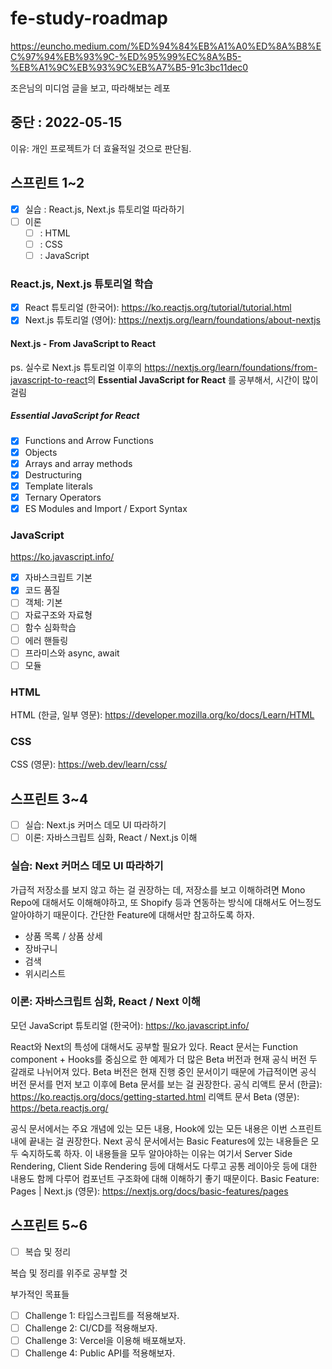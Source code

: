 # fe-study-roadmap

https://euncho.medium.com/%ED%94%84%EB%A1%A0%ED%8A%B8%EC%97%94%EB%93%9C-%ED%95%99%EC%8A%B5-%EB%A1%9C%EB%93%9C%EB%A7%B5-91c3bc11dec0

조은님의 미디엄 글을 보고, 따라해보는 레포

## 중단 : 2022-05-15

이유: 개인 프로젝트가 더 효율적일 것으로 판단됨. 

## 스프린트 1~2
  
* [x] 실습 : React.js, Next.js 튜토리얼 따라하기 
* [ ] 이론
  * [ ]  : HTML
  * [ ]  : CSS
  * [ ]  : JavaScript

### React.js, Next.js 튜토리얼 학습

* [x] React 튜토리얼 (한국어): <https://ko.reactjs.org/tutorial/tutorial.html>
* [x] Next.js 튜토리얼 (영어): <https://nextjs.org/learn/foundations/about-nextjs>

#### Next.js - From JavaScript to React

ps. 실수로 Next.js 튜토리얼 이후의 <https://nextjs.org/learn/foundations/from-javascript-to-react>의 **Essential JavaScript for React**
를 공부해서, 시간이 많이 걸림

##### Essential JavaScript for React

* [x] Functions and Arrow Functions
* [x] Objects
* [x] Arrays and array methods
* [x] Destructuring
* [x] Template literals
* [x] Ternary Operators
* [x] ES Modules and Import / Export Syntax

### JavaScript

<https://ko.javascript.info/>

* [x] 자바스크립트 기본
* [x] 코드 품질
* [ ] 객체: 기본
* [ ] 자료구조와 자료형
* [ ] 함수 심화학습
* [ ] 에러 핸들링
* [ ] 프라미스와 async, await
* [ ] 모듈

### HTML

HTML (한글, 일부 영문): <https://developer.mozilla.org/ko/docs/Learn/HTML>

### CSS

CSS (영문): <https://web.dev/learn/css/>

## 스프린트 3~4

* [ ] 실습: Next.js 커머스 데모 UI 따라하기
* [ ] 이론: 자바스크립트 심화, React / Next.js 이해

### 실습: Next 커머스 데모 UI 따라하기

가급적 저장소를 보지 않고 하는 걸 권장하는 데, 저장소를 보고 이해하려면 Mono Repo에 대해서도 이해해야하고, 또 Shopify 등과 연동하는 방식에 대해서도 어느정도 알아야하기 때문이다. 간단한 Feature에 대해서만 참고하도록 하자.

* 상품 목록 / 상품 상세
* 장바구니
* 검색
* 위시리스트

### 이론: 자바스크립트 심화, React / Next 이해

모던 JavaScript 튜토리얼 (한국어): <https://ko.javascript.info/>

React와 Next의 특성에 대해서도 공부할 필요가 있다. React 문서는 Function component + Hooks를 중심으로 한 예제가 더 많은 Beta 버전과 현재 공식 버전 두 갈래로 나뉘어져 있다. Beta 버전은 현재 진행 중인 문서이기 때문에 가급적이면 공식 버전 문서를 먼저 보고 이후에 Beta 문서를 보는 걸 권장한다.
공식 리액트 문서 (한글): <https://ko.reactjs.org/docs/getting-started.html>
리액트 문서 Beta (영문): <https://beta.reactjs.org/>

공식 문서에서는 주요 개념에 있는 모든 내용, Hook에 있는 모든 내용은 이번 스프린트 내에 끝내는 걸 권장한다.
Next 공식 문서에서는 Basic Features에 있는 내용들은 모두 숙지하도록 하자. 이 내용들을 모두 알아야하는 이유는 여기서 Server Side Rendering, Client Side Rendering 등에 대해서도 다루고 공통 레이아웃 등에 대한 내용도 함께 다루어 컴포넌트 구조화에 대해 이해하기 좋기 때문이다.
Basic Feature: Pages | Next.js (영문): <https://nextjs.org/docs/basic-features/pages>

## 스프린트 5~6

* [ ] 복습 및 정리

복습 및 정리를 위주로 공부할 것 

부가적인 목표들

* [ ] Challenge 1: 타입스크립트를 적용해보자.
* [ ] Challenge 2: CI/CD를 적용해보자.
* [ ] Challenge 3: Vercel을 이용해 배포해보자.
* [ ] Challenge 4: Public API를 적용해보자.
